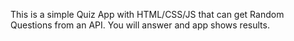 This is a simple Quiz App with HTML/CSS/JS that can get Random Questions from an API.
You will answer and app shows results.
